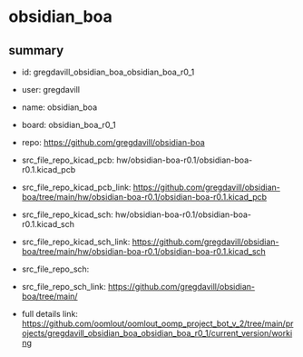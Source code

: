 # obsidian_boa
 
## summary 
* id: gregdavill_obsidian_boa_obsidian_boa_r0_1
* user: gregdavill
* name: obsidian_boa
* board: obsidian_boa_r0_1
* repo: https://github.com/gregdavill/obsidian-boa
* src_file_repo_kicad_pcb: hw/obsidian-boa-r0.1/obsidian-boa-r0.1.kicad_pcb
* src_file_repo_kicad_pcb_link: https://github.com/gregdavill/obsidian-boa/tree/main/hw/obsidian-boa-r0.1/obsidian-boa-r0.1.kicad_pcb
* src_file_repo_kicad_sch: hw/obsidian-boa-r0.1/obsidian-boa-r0.1.kicad_sch
* src_file_repo_kicad_sch_link: https://github.com/gregdavill/obsidian-boa/tree/main/hw/obsidian-boa-r0.1/obsidian-boa-r0.1.kicad_sch

* src_file_repo_sch: 
* src_file_repo_sch_link: https://github.com/gregdavill/obsidian-boa/tree/main/
* full details link: https://github.com/oomlout/oomlout_oomp_project_bot_v_2/tree/main/projects/gregdavill_obsidian_boa_obsidian_boa_r0_1/current_version/working  







